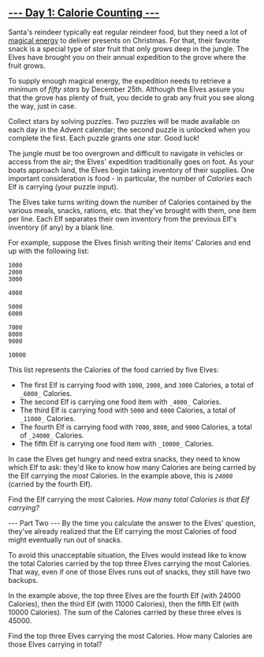 ## [--- Day 1: Calorie Counting ---](https://adventofcode.com/2022/day/1)
Santa's reindeer typically eat regular reindeer food, but they need a lot of  [magical energy](https://adventofcode.com/2018/day/25)  to deliver presents on Christmas. For that, their favorite snack is a special type of  _star_  fruit that only grows deep in the jungle. The Elves have brought you on their annual expedition to the grove where the fruit grows.

To supply enough magical energy, the expedition needs to retrieve a minimum of  _fifty stars_  by December 25th. Although the Elves assure you that the grove has plenty of fruit, you decide to grab any fruit you see along the way, just in case.

Collect stars by solving puzzles. Two puzzles will be made available on each day in the Advent calendar; the second puzzle is unlocked when you complete the first. Each puzzle grants  _one star_. Good luck!

The jungle must be too overgrown and difficult to navigate in vehicles or access from the air; the Elves' expedition traditionally goes on foot. As your boats approach land, the Elves begin taking inventory of their supplies. One important consideration is food - in particular, the number of  _Calories_  each Elf is carrying (your puzzle input).

The Elves take turns writing down the number of Calories contained by the various meals, snacks, rations,  etc.  that they've brought with them, one item per line. Each Elf separates their own inventory from the previous Elf's inventory (if any) by a blank line.

For example, suppose the Elves finish writing their items' Calories and end up with the following list:

```
1000
2000
3000

4000

5000
6000

7000
8000
9000

10000
```

This list represents the Calories of the food carried by five Elves:

-   The first Elf is carrying food with  `1000`,  `2000`, and  `3000`  Calories, a total of  `_6000_`  Calories.
-   The second Elf is carrying one food item with  `_4000_`  Calories.
-   The third Elf is carrying food with  `5000`  and  `6000`  Calories, a total of  `_11000_`  Calories.
-   The fourth Elf is carrying food with  `7000`,  `8000`, and  `9000`  Calories, a total of  `_24000_`  Calories.
-   The fifth Elf is carrying one food item with  `_10000_`  Calories.

In case the Elves get hungry and need extra snacks, they need to know which Elf to ask: they'd like to know how many Calories are being carried by the Elf carrying the  _most_  Calories. In the example above, this is  _`24000`_  (carried by the fourth Elf).

Find the Elf carrying the most Calories.  _How many total Calories is that Elf carrying?_

--- Part Two ---
By the time you calculate the answer to the Elves' question, they've already realized that the Elf carrying the most Calories of food might eventually run out of snacks.

To avoid this unacceptable situation, the Elves would instead like to know the total Calories carried by the top three Elves carrying the most Calories. That way, even if one of those Elves runs out of snacks, they still have two backups.

In the example above, the top three Elves are the fourth Elf (with 24000 Calories), then the third Elf (with 11000 Calories), then the fifth Elf (with 10000 Calories). The sum of the Calories carried by these three elves is 45000.

Find the top three Elves carrying the most Calories. How many Calories are those Elves carrying in total?